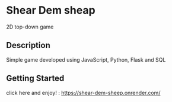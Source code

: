 # Shear Dem sheap

2D top-down game

## Description

Simple game developed using JavaScript, Python, Flask and SQL

## Getting Started

click here and enjoy! : https://shear-dem-sheep.onrender.com/



